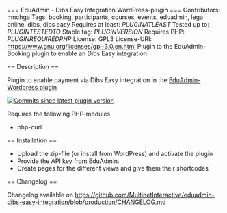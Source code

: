 === EduAdmin - Dibs Easy Integration WordPress-plugin ===
Contributors: mnchga
Tags: booking, participants, courses, events, eduadmin, lega online, dibs, dibs easy
Requires at least: $PLUGINATLEAST$
Tested up to: $PLUGINTESTEDTO$
Stable tag: $PLUGINVERSION$
Requires PHP: $PLUGINREQUIREDPHP$
License: GPL3
License-URI: https://www.gnu.org/licenses/gpl-3.0.en.html
Plugin to the EduAdmin-Booking plugin to enable an Dibs Easy integration.

== Description ==

Plugin to enable payment via Dibs Easy integration in the [EduAdmin-Wordpress plugin](https://github.com/MultinetInteractive/EduAdmin-WordPress)

[<img src="https://img.shields.io/github/commits-since/MultinetInteractive/eduadmin-dibs-easy-integration/latest.svg" alt="Commits since latest plugin version" />](https://wordpress.org/plugins/eduadmin-booking/)

Requires the following PHP-modules

- php-curl

== Installation ==

-   Upload the zip-file (or install from WordPress) and activate the plugin
-   Provide the API key from EduAdmin.
-   Create pages for the different views and give them their shortcodes

== Changelog ==

Changelog available on https://github.com/MultinetInteractive/eduadmin-dibs-easy-integration/blob/production/CHANGELOG.md
